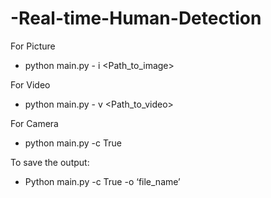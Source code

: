 # -Real-time-Human-Detection
For Picture
* python main.py - i <Path_to_image>

For Video
- python main.py - v <Path_to_video>

For Camera
- python main.py -c True

To save the output:
- Python main.py -c True -o ‘file_name’
